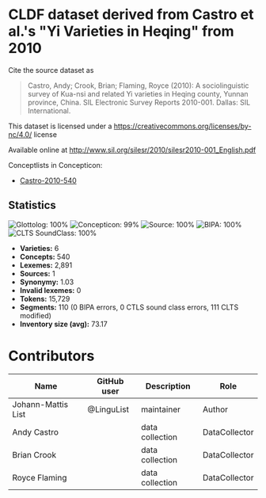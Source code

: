 # CLDF dataset derived from Castro et al.'s "Yi Varieties in Heqing" from 2010

Cite the source dataset as

> Castro, Andy; Crook, Brian; Flaming, Royce (2010): A sociolinguistic survey of Kua-nsi and related Yi varieties in Heqing county, Yunnan province, China. SIL Electronic Survey Reports 2010-001. Dallas: SIL International.

This dataset is licensed under a https://creativecommons.org/licenses/by-nc/4.0/ license

Available online at http://www.sil.org/silesr/2010/silesr2010-001_English.pdf


Conceptlists in Concepticon:
- [Castro-2010-540](https://concepticon.clld.org/contributions/Castro-2010-540)
## Statistics


![Glottolog: 100%](https://img.shields.io/badge/Glottolog-100%25-brightgreen.svg "Glottolog: 100%")
![Concepticon: 99%](https://img.shields.io/badge/Concepticon-99%25-green.svg "Concepticon: 99%")
![Source: 100%](https://img.shields.io/badge/Source-100%25-brightgreen.svg "Source: 100%")
![BIPA: 100%](https://img.shields.io/badge/BIPA-100%25-brightgreen.svg "BIPA: 100%")
![CLTS SoundClass: 100%](https://img.shields.io/badge/CLTS%20SoundClass-100%25-brightgreen.svg "CLTS SoundClass: 100%")

- **Varieties:** 6
- **Concepts:** 540
- **Lexemes:** 2,891
- **Sources:** 1
- **Synonymy:** 1.03
- **Invalid lexemes:** 0
- **Tokens:** 15,729
- **Segments:** 110 (0 BIPA errors, 0 CTLS sound class errors, 111 CLTS modified)
- **Inventory size (avg):** 73.17

# Contributors

Name               | GitHub user | Description |Role
---                | ---         | --- | ---
Johann-Mattis List | @LinguList  | maintainer | Author
Andy Castro | | data collection | DataCollector
Brian Crook | | data collection | DataCollector
Royce Flaming | | data collection | DataCollector


